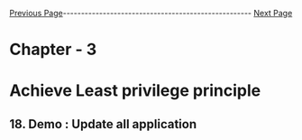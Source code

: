 


[Previous Page](https://github.com/EtricKombat/Course_Practical_Guide_EKS/blob/master/_docs/ch3/demo_IAM_Roles_for_services_account.md)---------------------------------------------------- [Next Page](https://github.com/EtricKombat/Course_Practical_Guide_EKS/blob/master/_docs/ch3/update_all_the_application_continu.md)



# Chapter - 3 
#  Achieve Least privilege principle

## 18. Demo : Update all application
